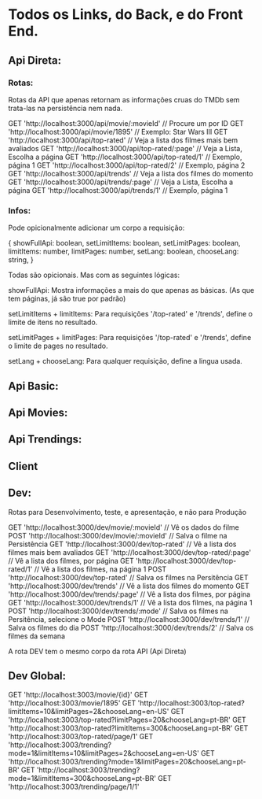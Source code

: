 # Todos os Links, do Back, e do Front End.

## Api Direta:

### Rotas:

Rotas da API que apenas retornam as informações cruas do TMDb sem trata-las na persistência nem nada.

GET 'http://localhost:3000/api/movie/:movieId'    // Procure um por ID
GET 'http://localhost:3000/api/movie/1895'        // Exemplo: Star Wars III
GET 'http://localhost:3000/api/top-rated'         // Veja a lista dos filmes mais bem avaliados
GET 'http://localhost:3000/api/top-rated/:page'   // Veja a Lista, Escolha a página
GET 'http://localhost:3000/api/top-rated/1'       // Exemplo, página 1
GET 'http://localhost:3000/api/top-rated/2'       // Exemplo, página 2
GET 'http://localhost:3000/api/trends'            // Veja a lista dos filmes do momento
GET 'http://localhost:3000/api/trends/:page'      // Veja a Lista, Escolha a página
GET 'http://localhost:3000/api/trends/1'          // Exempĺo, página 1

### Infos:

Pode opicionalmente adicionar um corpo a requisição:

{
  showFullApi: boolean,
  setLimitItems: boolean,
  setLimitPages: boolean,
  limitItems: number,
  limitPages: number,
  setLang: boolean,
  chooseLang: string,
}

Todas são opicionais. Mas com as seguintes lógicas:

showFullApi: Mostra informações a mais do que apenas as básicas.
(As que tem páginas, já são true por padrão)

setLimitItems + limitItems: Para requisições '/top-rated' e '/trends',
define o limite de itens no resultado.

setLimitPages + limitPages: Para requisições '/top-rated' e '/trends',
define o limite de pages no resultado.

setLang + chooseLang: Para qualquer requisição, define a lingua usada.

## Api Basic:

## Api Movies:

## Api Trendings:

## Client

## Dev:

Rotas para Desenvolvimento, teste, e apresentação, e não para Produção

GET  'http://localhost:3000/dev/movie/:movieId'   // Vê os dados do filme
POST 'http://localhost:3000/dev/movie/:movieId'   // Salva o filme na Persistência
GET  'http://localhost:3000/dev/top-rated'        // Vê a lista dos filmes mais bem avaliados
GET  'http://localhost:3000/dev/top-rated/:page'  // Vê a lista dos filmes, por página
GET  'http://localhost:3000/dev/top-rated/1'      // Vê a lista dos filmes, na página 1
POST 'http://localhost:3000/dev/top-rated'        // Salva os filmes na Persitência
GET  'http://localhost:3000/dev/trends'           // Vê a lista dos filmes do momento
GET  'http://localhost:3000/dev/trends/:page'     // Vê a lista dos filmes, por página
GET  'http://localhost:3000/dev/trends/1'         // Vê a lista dos filmes, na página 1
POST 'http://localhost:3000/dev/trends/:mode'     // Salva os filmes na Persitência, selecione o Mode
POST 'http://localhost:3000/dev/trends/1'         // Salva os filmes do dia
POST 'http://localhost:3000/dev/trends/2'         // Salva os filmes da semana

A rota DEV tem o mesmo corpo da rota API (Api Direta)

## Dev Global:

GET  'http://localhost:3003/movie/{id}'
GET  'http://localhost:3003/movie/1895'
GET  'http://localhost:3003/top-rated?limitItems=10&limitPages=2&chooseLang=en-US'
GET  'http://localhost:3003/top-rated?limitPages=20&chooseLang=pt-BR'
GET  'http://localhost:3003/top-rated?limitItems=300&chooseLang=pt-BR'
GET  'http://localhost:3003/top-rated/page/1'
GET  'http://localhost:3003/trending?mode=1&limitItems=10&limitPages=2&chooseLang=en-US'
GET  'http://localhost:3003/trending?mode=1&limitPages=20&chooseLang=pt-BR'
GET  'http://localhost:3003/trending?mode=1&limitItems=300&chooseLang=pt-BR'
GET  'http://localhost:3003/trending/page/1/1'
